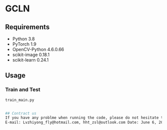 # GCLN
## Requirements

- Python 3.8  
- PyTorch 1.9  
- OpenCV-Python 4.6.0.66  
- scikit-image 0.18.1  
- scikit-learn 0.24.1  

## Usage

### Train and Test

```bash
train_main.py


## Contract us
If you have any problme when running the code, please do not hesitate to contact us. Thanks.
E-mail: Lvzhiyong_fly@hotmail.com, hht_zsl@outlook.com Date: June 6, 2025
